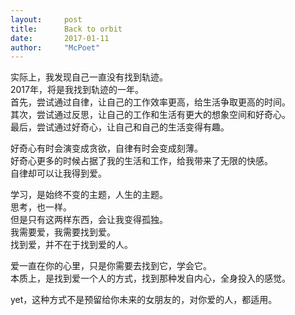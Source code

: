 ```yaml
---
layout:     post
title:      Back to orbit
date:       2017-01-11
author:     "McPoet"
---
```

<!-- ![alt text](img/20170111-heart.png "Bleeding heart") -->

实际上，我发现自己一直没有找到轨迹。<br>
2017年，将是我找到轨迹的一年。<br>
首先，尝试通过自律，让自己的工作效率更高，给生活争取更高的时间。<br>
其次，尝试通过反思，让自己的工作和生活有更大的想象空间和好奇心。<br>
最后，尝试通过好奇心，让自己和自己的生活变得有趣。

好奇心有时会演变成贪欲，自律有时会变成刻薄。<br>
好奇心更多的时候占据了我的生活和工作，给我带来了无限的快感。<br>
自律却可以让我得到爱。<br>

学习，是始终不变的主题，人生的主题。<br>
思考，也一样。<br>
但是只有这两样东西，会让我变得孤独。<br>
我需要爱，我需要找到爱。<br>
找到爱，并不在于找到爱的人。

爱一直在你的心里，只是你需要去找到它，学会它。<br>
本质上，是找到爱一个人的方式，找到那种发自内心，全身投入的感觉。<br>

yet，这种方式不是预留给你未来的女朋友的，对你爱的人，都适用。
